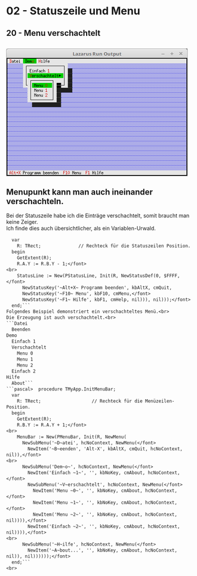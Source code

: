 # 02 - Statuszeile und Menu
## 20 - Menu verschachtelt
<img src="image.png" alt="Selfhtml"><br><br>
Menupunkt kann man auch ineinander verschachteln.<br>
---
Bei der Statuszeile habe ich die Einträge verschachtelt, somit braucht man keine Zeiger.<br>
Ich finde dies auch übersichtlicher, als ein Variablen-Urwald.<br>
```pascal>  procedure TMyApp.InitStatusLine;
  var
    R: TRect;              // Rechteck für die Statuszeilen Position.
  begin
    GetExtent(R);
    R.A.Y := R.B.Y - 1;</font>
<br>
    StatusLine := New(PStatusLine, Init(R, NewStatusDef(0, $FFFF,</font>
      NewStatusKey('~Alt+X~ Programm beenden', kbAltX, cmQuit,
      NewStatusKey('~F10~ Menu', kbF10, cmMenu,</font>
      NewStatusKey('~F1~ Hilfe', kbF1, cmHelp, nil))), nil)));</font>
  end;```
Folgendes Beispiel demonstriert ein verschachteltes Menü.<br>
Die Erzeugung ist auch verschachtelt.<br>
```Datei
  Beenden
Demo
  Einfach 1
  Verschachtelt
    Menu 0
    Menu 1
    Menu 2
  Einfach 2
Hilfe
  About```
```pascal>  procedure TMyApp.InitMenuBar;
  var
    R: TRect;                   // Rechteck für die Menüzeilen-Position.
  begin
    GetExtent(R);
    R.B.Y := R.A.Y + 1;</font>
<br>
    MenuBar := New(PMenuBar, Init(R, NewMenu(
      NewSubMenu('~D~atei', hcNoContext, NewMenu(</font>
        NewItem('~B~eenden', 'Alt-X', kbAltX, cmQuit, hcNoContext, nil)),</font>
<br>
      NewSubMenu('Dem~o~', hcNoContext, NewMenu(</font>
        NewItem('Einfach ~1~', '', kbNoKey, cmAbout, hcNoContext,</font>
        NewSubMenu('~V~erschachtelt', hcNoContext, NewMenu(</font>
          NewItem('Menu ~0~', '', kbNoKey, cmAbout, hcNoContext,</font>
          NewItem('Menu ~1~', '', kbNoKey, cmAbout, hcNoContext,</font>
          NewItem('Menu ~2~', '', kbNoKey, cmAbout, hcNoContext, nil)))),</font>
        NewItem('Einfach ~2~', '', kbNoKey, cmAbout, hcNoContext, nil)))),</font>
<br>
      NewSubMenu('~H~ilfe', hcNoContext, NewMenu(</font>
        NewItem('~A~bout...', '', kbNoKey, cmAbout, hcNoContext, nil)), nil))))));</font>
  end;```
<br>
